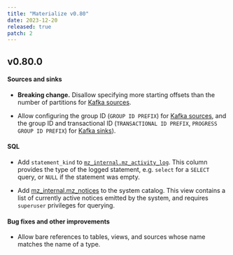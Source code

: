 ```yaml
---
title: "Materialize v0.80"
date: 2023-12-20
released: true
patch: 2
---
```


## v0.80.0

[//]: # "NOTE(morsapaes) v0.80 shipped support for expressions in the LIMIT
clause and AWS connections behind a feature flag."

#### Sources and sinks

* **Breaking change.** Disallow specifying more starting offsets than the number
    of partitions for [Kafka sources](/sql/create-source/kafka/#setting-start-offsets).

* Allow configuring the group ID (`GROUP ID PREFIX`) for [Kafka sources](/sql/create-source/kafka/#connection-options),
  and the group ID and transactional ID (`TRANSACTIONAL ID PREFIX`, `PROGRESS GROUP ID PREFIX`)
  for [Kafka sinks](/sql/create-sink/kafka/#connection-options)).

#### SQL

* Add `statement_kind` to [`mz_internal.mz_activity_log`](/sql/system-catalog/mz_internal/#mz_activity_log).
This column provides the type of the logged statement, e.g. `select` for a
`SELECT` query, or `NULL` if the statement was empty.

* Add [mz_internal.mz_notices](/sql/system-catalog/mz_internal/#mz_notices) to
  the system catalog. This view contains a list of currently active notices
  emitted by the system, and requires `superuser` privileges for querying.

#### Bug fixes and other improvements

* Allow bare references to tables, views, and sources whose name matches the
  name of a type.